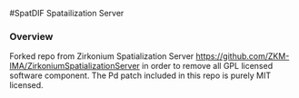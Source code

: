 #SpatDIF Spatailization Server

### Overview

Forked repo from Zirkonium Spatialization Server https://github.com/ZKM-IMA/ZirkoniumSpatializationServer
in order to remove all GPL licensed software component. The Pd patch included in this repo is purely MIT licensed.

